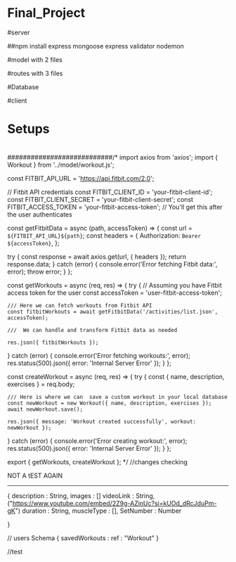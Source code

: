 # Final_Project

#server

##npm install express mongoose express validator nodemon

#model with 2 files

#routes with 3 files


#Database

#client

# Setups

# 

###########################/* import axios from 'axios';
import { Workout } from '../model/workout.js';

const FITBIT_API_URL = 'https://api.fitbit.com/2.0';

// Fitbit API credentials
const FITBIT_CLIENT_ID = 'your-fitbit-client-id';
const FITBIT_CLIENT_SECRET = 'your-fitbit-client-secret';
const FITBIT_ACCESS_TOKEN = 'your-fitbit-access-token'; // You'll get this after the user authenticates

const getFitbitData = async (path, accessToken) => {
  const url = `${FITBIT_API_URL}${path}`;
  const headers = {
    Authorization: `Bearer ${accessToken}`,
  };

  try {
    const response = await axios.get(url, { headers });
    return response.data;
  } catch (error) {
    console.error('Error fetching Fitbit data:', error);
    throw error;
  }
};

const getWorkouts = async (req, res) => {
  try {
    // Assuming you have Fitbit access token for the user
    const accessToken = 'user-fitbit-access-token';

    /// Here we can fetch workouts from Fitbit API
    const fitbitWorkouts = await getFitbitData('/activities/list.json', accessToken);

    ///  We can handle and transform Fitbit data as needed
    
    res.json({ fitbitWorkouts });
  } catch (error) {
    console.error('Error fetching workouts:', error);
    res.status(500).json({ error: 'Internal Server Error' });
  }
};

const createWorkout = async (req, res) => {
  try {
    const { name, description, exercises } = req.body;

    /// Here is where we can  save a custom workout in your local database
    const newWorkout = new Workout({ name, description, exercises });
    await newWorkout.save();

    res.json({ message: 'Workout created successfully', workout: newWorkout });
  } catch (error) {
    console.error('Error creating workout:', error);
    res.status(500).json({ error: 'Internal Server Error' });
  }
};

export { getWorkouts, createWorkout };
 */
//changes checking


NOT A tEST AGAIN




*****************************************
{
    description : String,
    images : []
    videoLink : String,  ("https://www.youtube.com/embed/2Z9g-AZinUc?si=kUOd_dRcJduPm-gK")
    duration : String,
    muscleType : [],
    SetNumber : Number

}


// users Schema
{
  savedWorkouts : ref : "Workout"
}

//test